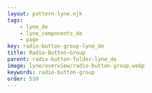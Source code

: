 ```yaml
---
layout: pattern-lyne.njk
tags: 
    - lyne_de
    - lyne_components_de
    - page
key: radio-button-group-lyne_de
title: Radio-Button-Group
parent: radio-button-folder-lyne_de
image: lyne/overview/radio-button-group.webp
keywords: radio-button-group
order: 530
---
```

